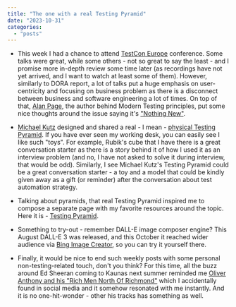 ```yaml
---
title: "The one with a real Testing Pyramid"
date: "2023-10-31"
categories: 
  - "posts"
---
```


- This week I had a chance to attend [TestCon Europe](https://testcon.lt/) conference. Some talks were great, while some others - not so great to say the least - and I promise more in-depth review some time later (as recordings have not yet arrived, and I want to watch at least some of them). However, similarly to DORA report, a lot of talks put a huge emphasis on user-centricity and focusing on business problem as there is a disconnect between business and software engineering a lot of times. On top of that, [Alan Page](https://www.linkedin.com/in/a-l-a-n/), the author behind Modern Testing principles, put some nice thoughts around the issue saying it's ["Nothing New"](https://angryweasel.substack.com/p/nothing-new-711).

- [Michael Kutz](https://www.linkedin.com/in/micha-kutz/) designed and shared a real - I mean - [physical Testing Pyramid](https://www.linkedin.com/posts/micha-kutz_i-optimized-my-test-automation-pyramid-cutout-activity-7124683737476276226-FTiZ?utm_source=share&utm_medium=member_desktop). If you have ever seen my working desk, you can easily see I like such "toys". For example, Rubik's cube that I have there is a great conversation starter as there is a story behind it of how I used it as an interview problem (and no, I have not asked to solve it during interview, that would be odd). Similarly, I see Michael Kutz's Testing Pyramid could be a great conversation starter - a toy and a model that could be kindly given away as a gift (or reminder) after the conversation about test automation strategy.

- Talking about pyramids, that real Testing Pyramid inspired me to compose a separate page with my favorite resources around the topic. Here it is - [Testing Pyramid](/_pages/testing-pyramid/).

- Something to try-out - remember DALL-E image composer engine? This August DALL-E 3 was released, and this October it reached wider audience via [Bing Image Creator](https://www.bing.com/create), so you can try it yourself there.

- Finally, it would be nice to end such weekly posts with some personal non-testing-related touch, don't you think? For this time, all the buzz around Ed Sheeran coming to Kaunas next summer reminded me [Oliver Anthony and his "Rich Men North Of Richmond"](https://www.youtube.com/watch?v=sqSA-SY5Hro) which I accidentally found in social media and it somehow resonated with me instantly. And it is no one-hit-wonder - other his tracks has something as well.
